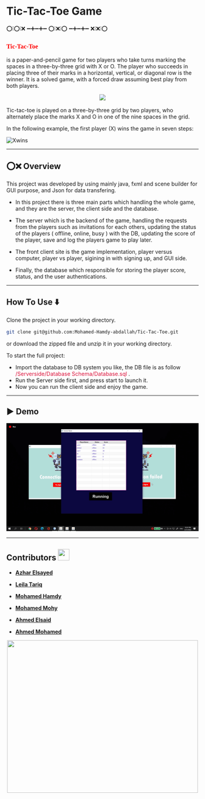 # **Tic-Tac-Toe Game**

⁣⭕❕⭕❕❌
➖➕➖➕➖
⭕❕⁣❌❕⭕
➖➕➖➕➖
❌❕❌❕⭕

**<h3 style="color:Red; font-family:tahoma;">Tic-Tac-Toe</h3>**
is a paper-and-pencil game for two players who take turns marking the spaces in a three-by-three grid with X or O. The player who succeeds in placing three of their marks in a horizontal, vertical, or diagonal row is the winner. It is a solved game, with a forced draw assuming best play from both players.

<p align="center">
<img src="https://upload.wikimedia.org/wikipedia/commons/3/32/Tic_tac_toe.svg"/>
</p>

Tic-tac-toe is played on a three-by-three grid by two players, who alternately place the marks X and O in one of the nine spaces in the grid.

In the following example, the first player (X) wins the game in seven steps:

![Xwins](https://upload.wikimedia.org/wikipedia/commons/1/1b/Tic-tac-toe-game-1.svg)

---

## ⭕❌ Overview

This project was developed by using mainly java, fxml and scene builder for GUI purpose, and Json for data transfering.

- In this project there is three main parts which handling the whole game, and they are the server, the client side and the database.

- The server which is the backend of the game, handling the requests from the players such as invitations for each others, updating the status of the players ( offline, online, busy ) with the DB, updating the score of the player, save and log the players game to play later.

- The front client site is the game implementation, player versus computer, player vs player, sigining in with signing up, and GUI side.

- Finally, the database which responsible for storing the player score, status, and the user authentications.

---

## How To Use ⬇️

Clone the project in your working directory.

```bash
git clone git@github.com:Mohamed-Hamdy-abdallah/Tic-Tac-Toe.git
```

or download the zipped file and unzip it in your working directory.

To start the full project:

- Import the database to DB system you like, the DB file is as follow <span style="color: crimson;">/Serverside/Database Schema/Database.sql</span> .
- Run the Server side first, and press start to launch it.
- Now you can run the client side and enjoy the game.

---

## ▶️ Demo

![demo](/Demo/tic-tac-toe-demo.gif)

---

## Contributors <img src="https://emojipedia-us.s3.amazonaws.com/source/skype/295/hot-beverage_2615.png" height = "30px" width = "30px"/>

- **[Azhar Elsayed](https://github.com/AzharElamyr)**

- **[Leila Tariq](https://github.com/leila672)**

- **[Mohamed Hamdy](https://github.com/Mohamed-Hamdy-abdallah)**

- **[Mohamed Mohy](https://github.com/Mohy-dev)**

- **[Ahmed Elsaid](https://github.com/AhmedOkila)**

- **[Ahmed Mohamed](https://github.com/ahmedshokry426)**

<p align="center">
<img src="https://media.giphy.com/media/mvyyH8p7uez7z6pwyX/giphy.gif" height = "400px" width = "500px"/></p>
